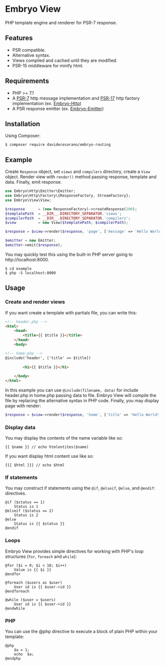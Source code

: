 # Embryo View
PHP template engine and renderer for PSR-7 response. 

## Features
* PSR compatible.
* Alternative syntax.
* Views compiled and cached until they are modified.
* PSR-15 middleware for minify html.

## Requirements
* PHP >= 7.1
* A [PSR-7](https://www.php-fig.org/psr/psr-7/) http message implementation and [PSR-17](https://www.php-fig.org/psr/psr-17/) http factory implementation (ex. [Embryo-Http](https://github.com/davidecesarano/Embryo-Http))
* A PSR response emitter (ex. [Embryo-Emitter](https://github.com/davidecesarano/Embryo-Emitter))

## Installation
Using Composer:
```
$ composer require davidecesarano/embryo-routing
```

## Example
Create `Response` object, set `views` and `compilers` directory, create a `View` object. Render view with `render()` method  passing response, template and data. Finally, emit response.
```php
use Embryo\Http\Emitter\Emitter;
use Embryo\Http\Factory\{ResponseFactory, StreamFactory};
use Embryo\View\View;

$response      = (new ResponseFactory)->createResponse(200);
$templatePath  = __DIR__.DIRECTORY_SEPARATOR.'views';
$compilerPath  = __DIR__.DIRECTORY_SEPARATOR.'compilers';
$view          = new View($templatePath, $compilerPath);

$response = $view->render($response, 'page', ['message' => 'Hello World!', 'status' => 1]);

$emitter = new Emitter;
$emitter->emit($response);
```

You may quickly test this using the built-in PHP server going to http://localhost:8000.

```
$ cd example
$ php -S localhost:8000
```

## Usage

### Create and render views
If you want create a template with partials file, you can write this:
```html
<!-- header.php -->
<html>
    <head>
        <title>{{ $title }}</title>
    </head>
    <body>
```
```html
<!-- home.php -->
@include('header', ['title' => $title])
    
        <h1>{{ $title }}</h1>
    
    </body>
</html>
```
In this example you can use `@include(filename, data)` for include header.php in home.php passing data to file. Embryo View will compile the file by replacing the alternative syntax in PHP code. Finally, you may display page with render:
```php
$response = $view->render($response, 'home', ['title' => 'Hello World!']);
```

### Display data
You may display the contents of the name variable like so:
```
{{ $name }} // echo htmlentites($name)
```
If you want display html content use like so:
```
{{{ $html }}} // echo $html
```
### If statements
You may construct if statements using the `@if`, `@elseif`, `@else`, and `@endif`: directives. 
```
@if ($status == 1)
    Status is 1
@elseif ($status == 2)
    Status is 2
@else
    Status is {{ $status }}
@endif
```

### Loops
Embryo View provides simple directives for working with PHP's loop structures (`for`, `foreach` and `while`):
```
@for ($i = 0; $i < 10; $i++)
    Value is {{ $i }}
@endfor

@foreach ($users as $user)
    User id is {{ $user->id }}
@endforeach

@while ($user = $users)
    User id is {{ $user->id }}
@endwhile
```

### PHP
You can use the @php directive to execute a block of plain PHP within your template:
```
@php 
    $a = 1;
    echo  $a; 
@endphp
```